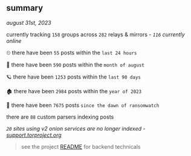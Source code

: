 
## summary
_august 31st, 2023_

currently tracking `158` groups across `282` relays & mirrors - _`116` currently online_

⏲ there have been `55` posts within the `last 24 hours`

🦈 there have been `590` posts within the `month of august`

🪐 there have been `1253` posts within the `last 90 days`

🏚 there have been `2984` posts within the `year of 2023`

🦕 there have been `7675` posts `since the dawn of ransomwatch`

there are `88` custom parsers indexing posts

_`20` sites using v2 onion services are no longer indexed - [support.torproject.org](https://support.torproject.org/onionservices/v2-deprecation/)_

> see the project [README](https://github.com/joshhighet/ransomwatch#ransomwatch--) for backend technicals
